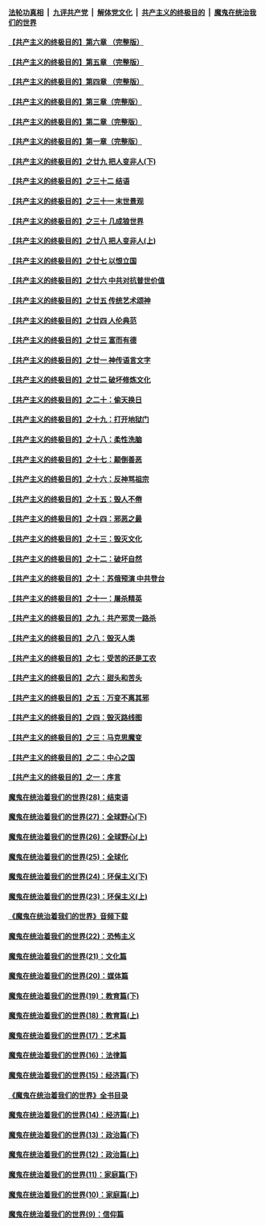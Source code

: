 ####  [法轮功真相](../../../../basic/blob/master/README.md?t=06282002) &nbsp;|&nbsp; [九评共产党](../../../../9ping.md/blob/master/README.md?t=06282002) &nbsp;|&nbsp; [解体党文化](../../../../jtdwh.md/blob/master/README.md?t=06282002)  &nbsp;|&nbsp; [共产主义的终极目的](../../../../gczydzjmd.md/blob/master/README.md?t=06282002) &nbsp;|&nbsp; [魔鬼在统治我们的世界](../../../../mgztzwmdsj.md/blob/master/README.md?t=06282002) 

#### [【共产主义的终极目的】第六章 （完整版）](../pages/nsc422/n11428913.md?t=06282002) 

#### [【共产主义的终极目的】第五章 （完整版）](../pages/nsc422/n11428912.md?t=06282002) 

#### [【共产主义的终极目的】第四章 （完整版）](../pages/nsc422/n11428907.md?t=06282002) 

#### [【共产主义的终极目的】第三章（完整版）](../pages/nsc422/n11428848.md?t=06282002) 

#### [【共产主义的终极目的】第二章（完整版）](../pages/nsc422/n11428831.md?t=06282002) 

#### [【共产主义的终极目的】第一章（完整版）](../pages/nsc422/n11417651.md?t=06282002) 

#### [【共产主义的终极目的】之廿九 把人变非人(下)](../pages/nsc422/n11344140.md?t=06282002) 

#### [【共产主义的终极目的】之三十二 结语](../pages/nsc422/n11360535.md?t=06282002) 

#### [【共产主义的终极目的】之三十一 末世景观](../pages/nsc422/n11351129.md?t=06282002) 

#### [【共产主义的终极目的】之三十 几成狼世界](../pages/nsc422/n11348280.md?t=06282002) 

#### [【共产主义的终极目的】之廿八 把人变非人(上)](../pages/nsc422/n11340492.md?t=06282002) 

#### [【共产主义的终极目的】之廿七 以恨立国](../pages/nsc422/n11336944.md?t=06282002) 

#### [【共产主义的终极目的】之廿六 中共对抗普世价值](../pages/nsc422/n11324785.md?t=06282002) 

#### [【共产主义的终极目的】之廿五 传统艺术颂神](../pages/nsc422/n11296396.md?t=06282002) 

#### [【共产主义的终极目的】之廿四 人伦典范](../pages/nsc422/n11296397.md?t=06282002) 

#### [【共产主义的终极目的】之廿三 富而有德](../pages/nsc422/n11283598.md?t=06282002) 

#### [【共产主义的终极目的】之廿一 神传语言文字](../pages/nsc422/n11263265.md?t=06282002) 

#### [【共产主义的终极目的】之廿二 破坏修炼文化](../pages/nsc422/n11245728.md?t=06282002) 

#### [【共产主义的终极目的】之二十：偷天换日](../pages/nsc422/n11238846.md?t=06282002) 

#### [【共产主义的终极目的】之十九：打开地狱门](../pages/nsc422/n11206376.md?t=06282002) 

#### [【共产主义的终极目的】之十八：柔性洗脑](../pages/nsc422/n11199994.md?t=06282002) 

#### [【共产主义的终极目的】之十七：颠倒善恶](../pages/nsc422/n11179782.md?t=06282002) 

#### [【共产主义的终极目的】之十六：反神骂祖宗](../pages/nsc422/n11166798.md?t=06282002) 

#### [【共产主义的终极目的】之十五：毁人不倦](../pages/nsc422/n11166792.md?t=06282002) 

#### [【共产主义的终极目的】之十四：邪恶之最](../pages/nsc422/n11150249.md?t=06282002) 

#### [【共产主义的终极目的】之十三：毁灭文化](../pages/nsc422/n11135227.md?t=06282002) 

#### [【共产主义的终极目的】之十二：破坏自然](../pages/nsc422/n11135214.md?t=06282002) 

#### [【共产主义的终极目的】之十：苏俄预演 中共登台](../pages/nsc422/n11118424.md?t=06282002) 

#### [【共产主义的终极目的】之十一：屠杀精英](../pages/nsc422/n11118442.md?t=06282002) 

#### [【共产主义的终极目的】之九：共产邪灵一路杀](../pages/nsc422/n11114139.md?t=06282002) 

#### [【共产主义的终极目的】之八：毁灭人类](../pages/nsc422/n11108503.md?t=06282002) 

#### [【共产主义的终极目的】之七：受苦的还是工农](../pages/nsc422/n11101809.md?t=06282002) 

#### [【共产主义的终极目的】之六：甜头和苦头](../pages/nsc422/n11096971.md?t=06282002) 

#### [【共产主义的终极目的】之五：万变不离其邪](../pages/nsc422/n11091285.md?t=06282002) 

#### [【共产主义的终极目的】之四：毁灭路线图](../pages/nsc422/n11086284.md?t=06282002) 

#### [【共产主义的终极目的】之三：马克思魔变](../pages/nsc422/n11061941.md?t=06282002) 

#### [【共产主义的终极目的】之二：中心之国](../pages/nsc422/n11047728.md?t=06282002) 

#### [【共产主义的终极目的】之一：序言](../pages/nsc422/n11086077.md?t=06282002) 

#### [魔鬼在统治着我们的世界(28)：结束语](../pages/nsc422/n10936246.md?t=06282002) 

#### [魔鬼在统治着我们的世界(27)：全球野心(下)](../pages/nsc422/n10928319.md?t=06282002) 

#### [魔鬼在统治着我们的世界(26)：全球野心(上)](../pages/nsc422/n10900318.md?t=06282002) 

#### [魔鬼在统治着我们的世界(25)：全球化](../pages/nsc422/n10788205.md?t=06282002) 

#### [魔鬼在统治着我们的世界(24)：环保主义(下)](../pages/nsc422/n10695307.md?t=06282002) 

#### [魔鬼在统治着我们的世界(23)：环保主义(上)](../pages/nsc422/n10688613.md?t=06282002) 

#### [《魔鬼在统治着我们的世界》音频下载](../pages/nsc422/n10635553.md?t=06282002) 

#### [魔鬼在统治着我们的世界(22)：恐怖主义](../pages/nsc422/n10614727.md?t=06282002) 

#### [魔鬼在统治着我们的世界(21)：文化篇](../pages/nsc422/n10597706.md?t=06282002) 

#### [魔鬼在统治着我们的世界(20)：媒体篇](../pages/nsc422/n10586579.md?t=06282002) 

#### [魔鬼在统治着我们的世界(19)：教育篇(下)](../pages/nsc422/n10564808.md?t=06282002) 

#### [魔鬼在统治着我们的世界(18)：教育篇(上)](../pages/nsc422/n10526970.md?t=06282002) 

#### [魔鬼在统治着我们的世界(17)：艺术篇](../pages/nsc422/n10499093.md?t=06282002) 

#### [魔鬼在统治着我们的世界(16)：法律篇](../pages/nsc422/n10485969.md?t=06282002) 

#### [魔鬼在统治着我们的世界(15)：经济篇(下)](../pages/nsc422/n10469975.md?t=06282002) 

#### [《魔鬼在统治着我们的世界》全书目录](../pages/nsc422/n10464261.md?t=06282002) 

#### [魔鬼在统治着我们的世界(14)：经济篇(上)](../pages/nsc422/n10457370.md?t=06282002) 

#### [魔鬼在统治着我们的世界(13)：政治篇(下)](../pages/nsc422/n10448270.md?t=06282002) 

#### [魔鬼在统治着我们的世界(12)：政治篇(上)](../pages/nsc422/n10444576.md?t=06282002) 

#### [魔鬼在统治着我们的世界(11)：家庭篇(下)](../pages/nsc422/n10440961.md?t=06282002) 

#### [魔鬼在统治着我们的世界(10)：家庭篇(上)](../pages/nsc422/n10435448.md?t=06282002) 

#### [魔鬼在统治着我们的世界(9)：信仰篇](../pages/nsc422/n10432159.md?t=06282002) 

